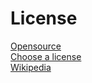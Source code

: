 # License

[Opensource](https://opensource.org/licenses)  
[Choose a license](https://choosealicense.com/licenses/)  
[Wikipedia](https://en.wikipedia.org/wiki/Software_license)

